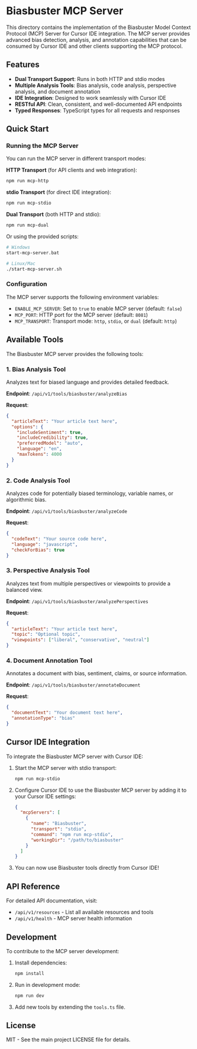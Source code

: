# Biasbuster MCP Server

This directory contains the implementation of the Biasbuster Model Context Protocol (MCP) Server for Cursor IDE integration. The MCP server provides advanced bias detection, analysis, and annotation capabilities that can be consumed by Cursor IDE and other clients supporting the MCP protocol.

## Features

- **Dual Transport Support**: Runs in both HTTP and stdio modes
- **Multiple Analysis Tools**: Bias analysis, code analysis, perspective analysis, and document annotation
- **IDE Integration**: Designed to work seamlessly with Cursor IDE
- **RESTful API**: Clean, consistent, and well-documented API endpoints
- **Typed Responses**: TypeScript types for all requests and responses

## Quick Start

### Running the MCP Server

You can run the MCP server in different transport modes:

**HTTP Transport** (for API clients and web integration):
```bash
npm run mcp-http
```

**stdio Transport** (for direct IDE integration):
```bash
npm run mcp-stdio
```

**Dual Transport** (both HTTP and stdio):
```bash
npm run mcp-dual
```

Or using the provided scripts:
```bash
# Windows
start-mcp-server.bat

# Linux/Mac
./start-mcp-server.sh
```

### Configuration

The MCP server supports the following environment variables:

- `ENABLE_MCP_SERVER`: Set to `true` to enable MCP server (default: `false`)
- `MCP_PORT`: HTTP port for the MCP server (default: `8081`)
- `MCP_TRANSPORT`: Transport mode: `http`, `stdio`, or `dual` (default: `http`)

## Available Tools

The Biasbuster MCP server provides the following tools:

### 1. Bias Analysis Tool

Analyzes text for biased language and provides detailed feedback.

**Endpoint**: `/api/v1/tools/biasbuster/analyzeBias`

**Request**:
```json
{
  "articleText": "Your article text here",
  "options": {
    "includeSentiment": true,
    "includeCredibility": true,
    "preferredModel": "auto",
    "language": "en",
    "maxTokens": 4000
  }
}
```

### 2. Code Analysis Tool

Analyzes code for potentially biased terminology, variable names, or algorithmic bias.

**Endpoint**: `/api/v1/tools/biasbuster/analyzeCode`

**Request**:
```json
{
  "codeText": "Your source code here",
  "language": "javascript",
  "checkForBias": true
}
```

### 3. Perspective Analysis Tool

Analyzes text from multiple perspectives or viewpoints to provide a balanced view.

**Endpoint**: `/api/v1/tools/biasbuster/analyzePerspectives`

**Request**:
```json
{
  "articleText": "Your article text here",
  "topic": "Optional topic",
  "viewpoints": ["liberal", "conservative", "neutral"]
}
```

### 4. Document Annotation Tool

Annotates a document with bias, sentiment, claims, or source information.

**Endpoint**: `/api/v1/tools/biasbuster/annotateDocument`

**Request**:
```json
{
  "documentText": "Your document text here",
  "annotationType": "bias"
}
```

## Cursor IDE Integration

To integrate the Biasbuster MCP server with Cursor IDE:

1. Start the MCP server with stdio transport:
   ```bash
   npm run mcp-stdio
   ```

2. Configure Cursor IDE to use the Biasbuster MCP server by adding it to your Cursor IDE settings:
   ```json
   {
     "mcpServers": [
       {
         "name": "Biasbuster",
         "transport": "stdio",
         "command": "npm run mcp-stdio",
         "workingDir": "/path/to/biasbuster"
       }
     ]
   }
   ```

3. You can now use Biasbuster tools directly from Cursor IDE!

## API Reference

For detailed API documentation, visit:
- `/api/v1/resources` - List all available resources and tools
- `/api/v1/health` - MCP server health information

## Development

To contribute to the MCP server development:

1. Install dependencies:
   ```bash
   npm install
   ```

2. Run in development mode:
   ```bash
   npm run dev
   ```

3. Add new tools by extending the `tools.ts` file.

## License

MIT - See the main project LICENSE file for details. 